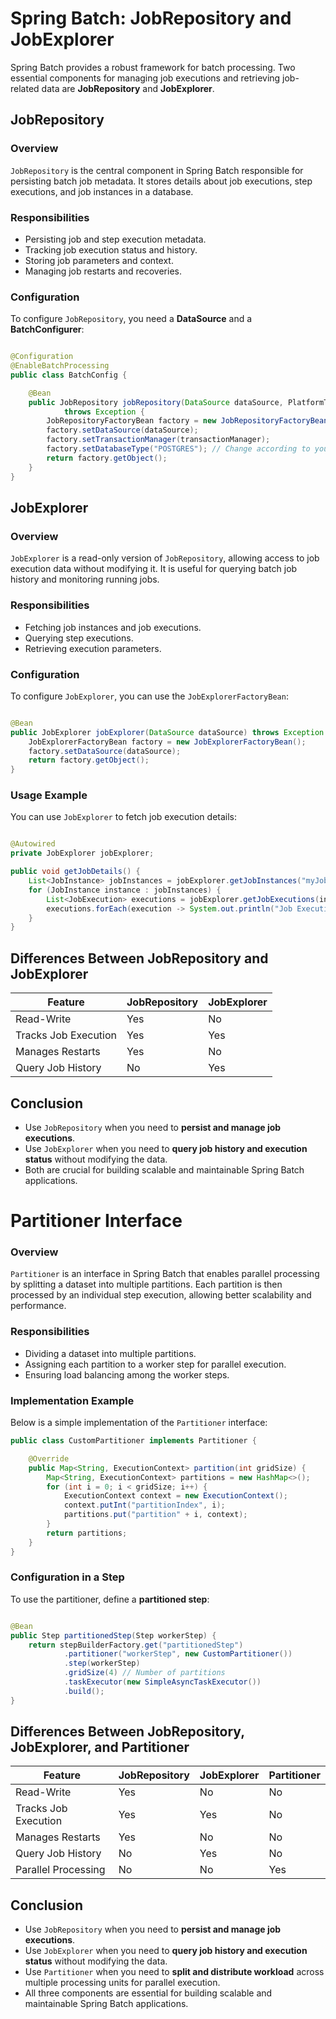# Spring Batch: JobRepository and JobExplorer

Spring Batch provides a robust framework for batch processing. Two essential components for managing job executions and
retrieving job-related data are **JobRepository** and **JobExplorer**.

## JobRepository

### Overview

`JobRepository` is the central component in Spring Batch responsible for persisting batch job metadata. It stores
details about job executions, step executions, and job instances in a database.

### Responsibilities

- Persisting job and step execution metadata.
- Tracking job execution status and history.
- Storing job parameters and context.
- Managing job restarts and recoveries.

### Configuration

To configure `JobRepository`, you need a **DataSource** and a **BatchConfigurer**:

```java

@Configuration
@EnableBatchProcessing
public class BatchConfig {

    @Bean
    public JobRepository jobRepository(DataSource dataSource, PlatformTransactionManager transactionManager)
            throws Exception {
        JobRepositoryFactoryBean factory = new JobRepositoryFactoryBean();
        factory.setDataSource(dataSource);
        factory.setTransactionManager(transactionManager);
        factory.setDatabaseType("POSTGRES"); // Change according to your database
        return factory.getObject();
    }
}
```

## JobExplorer

### Overview

`JobExplorer` is a read-only version of `JobRepository`, allowing access to job execution data without modifying it. It
is useful for querying batch job history and monitoring running jobs.

### Responsibilities

- Fetching job instances and job executions.
- Querying step executions.
- Retrieving execution parameters.

### Configuration

To configure `JobExplorer`, you can use the `JobExplorerFactoryBean`:

```java

@Bean
public JobExplorer jobExplorer(DataSource dataSource) throws Exception {
    JobExplorerFactoryBean factory = new JobExplorerFactoryBean();
    factory.setDataSource(dataSource);
    return factory.getObject();
}
```

### Usage Example

You can use `JobExplorer` to fetch job execution details:

```java

@Autowired
private JobExplorer jobExplorer;

public void getJobDetails() {
    List<JobInstance> jobInstances = jobExplorer.getJobInstances("myJob", 0, 10);
    for (JobInstance instance : jobInstances) {
        List<JobExecution> executions = jobExplorer.getJobExecutions(instance);
        executions.forEach(execution -> System.out.println("Job Execution ID: " + execution.getId()));
    }
}
```

## Differences Between JobRepository and JobExplorer

| Feature              | JobRepository | JobExplorer |
|----------------------|---------------|-------------|
| Read-Write           | Yes           | No          |
| Tracks Job Execution | Yes           | Yes         |
| Manages Restarts     | Yes           | No          |
| Query Job History    | No            | Yes         |

## Conclusion

- Use `JobRepository` when you need to **persist and manage job executions**.
- Use `JobExplorer` when you need to **query job history and execution status** without modifying the data.
- Both are crucial for building scalable and maintainable Spring Batch applications.

# Partitioner Interface

### Overview

`Partitioner` is an interface in Spring Batch that enables parallel processing by splitting a dataset into multiple
partitions. Each partition is then processed by an individual step execution, allowing better scalability and
performance.

### Responsibilities

- Dividing a dataset into multiple partitions.
- Assigning each partition to a worker step for parallel execution.
- Ensuring load balancing among the worker steps.

### Implementation Example

Below is a simple implementation of the `Partitioner` interface:

```java
public class CustomPartitioner implements Partitioner {

    @Override
    public Map<String, ExecutionContext> partition(int gridSize) {
        Map<String, ExecutionContext> partitions = new HashMap<>();
        for (int i = 0; i < gridSize; i++) {
            ExecutionContext context = new ExecutionContext();
            context.putInt("partitionIndex", i);
            partitions.put("partition" + i, context);
        }
        return partitions;
    }
}
```

### Configuration in a Step

To use the partitioner, define a **partitioned step**:

```java

@Bean
public Step partitionedStep(Step workerStep) {
    return stepBuilderFactory.get("partitionedStep")
            .partitioner("workerStep", new CustomPartitioner())
            .step(workerStep)
            .gridSize(4) // Number of partitions
            .taskExecutor(new SimpleAsyncTaskExecutor())
            .build();
}
```

## Differences Between JobRepository, JobExplorer, and Partitioner

| Feature              | JobRepository | JobExplorer | Partitioner |
|----------------------|---------------|-------------|-------------|
| Read-Write           | Yes           | No          | No          |
| Tracks Job Execution | Yes           | Yes         | No          |
| Manages Restarts     | Yes           | No          | No          |
| Query Job History    | No            | Yes         | No          |
| Parallel Processing  | No            | No          | Yes         |

## Conclusion

- Use `JobRepository` when you need to **persist and manage job executions**.
- Use `JobExplorer` when you need to **query job history and execution status** without modifying the data.
- Use `Partitioner` when you need to **split and distribute workload** across multiple processing units for parallel
  execution.
- All three components are essential for building scalable and maintainable Spring Batch applications.

